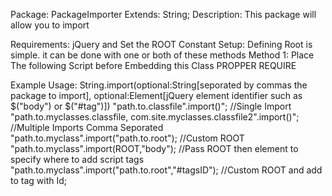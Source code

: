 Package: PackageImporter
Extends: String;
Description: This package will allow you to import

Requirements: jQuery and Set the ROOT Constant
Setup: 
Defining Root is simple. it can be done with one or both of these methods
  Method 1:
    Place The following Script before Embedding this Class
      <script type="text/javascript"> const ROOT = "path.to.root"; </script>
  PROPPER REQUIRE
    <script type="text/javascript"> const ROOT = "path.to.root" </script> 
    <script src="path/to/PackageImporter.js"></script>

Example Usage: String.import(optional:String[seporated by commas the package to import], optional:Element[jQuery element 	identifier such as $("body") or $("#tag")])
	"path.to.classfile".import()";  //Single Import
	"path.to.myclasses.classfile, com.site.myclasses.classfile2".import()"; //Multiple Imports Comma Seporated
	"path.to.myclass".import("path.to.root"); //Custom ROOT 
	"path.to.myclass".import(ROOT,"body"); //Pass ROOT then element to specify where to add script tags
	"path.to.myclass".import("path.to.root","#tagsID"); //Custom ROOT and add to tag with Id;
